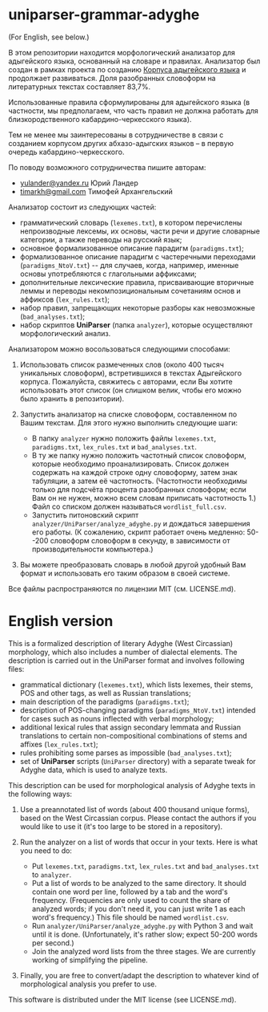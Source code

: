 uniparser-grammar-adyghe
========================

(For English, see below.)

В этом репозитории находится морфологический анализатор для адыгейского языка, основанный на словаре и правилах. Анализатор был создан в рамках проекта по созданию [Корпуса адыгейского языка](http://adyghe.web-corpora.net/) и продолжает развиваться. Доля разобранных словоформ на литературных текстах составляет 83,7%.

Использованные правила сформулированы для адыгейского языка (в частности, мы предполагаем, что часть правил не должна работать для близкородственного кабардино-черкесского языка).

Тем не менее мы заинтересованы в сотрудничестве в связи с созданием корпусом других абхазо-адыгских языков – в первую очередь кабардино-черкесского.

По поводу возможного сотрудничества пишите авторам:
- <yulander@yandex.ru> Юрий Ландер
- <timarkh@gmail.com> Тимофей Архангельский

Анализатор состоит из следующих частей:
- грамматический словарь (``lexemes.txt``), в котором перечислены непроизводные лексемы, их основы, части речи и другие словарные категории, а также переводы на русский язык;
- основное формализованное описание парадигм (``paradigms.txt``);
- формализованное описание парадигм с частеречными переходами (``paradigms_NtoV.txt``) -- для случаев, когда, например, именные основы употребляются с глагольными аффиксами;
- дополнительные лексические правила, присваивающие вторичные леммы и переводы некомпозициональным сочетаниям основ и аффиксов (``lex_rules.txt``);
- набор правил, запрещающих некоторые разборы как невозможные (``bad_analyses.txt``);
- набор скриптов **UniParser** (папка ``analyzer``), которые осуществляют морфологический анализ.

Анализатором можно восользоваться следующими способами:

1. Использовать список размеченных слов (около 400 тысяч уникальных словоформ), встретившихся в текстах Адыгейского корпуса. Пожалуйста, свяжитесь с авторами, если Вы хотите использовать этот список (он слишком велик, чтобы его можно было хранить в репозитории).

2. Запустить анализатор на списке словоформ, составленном по Вашим текстам. Для этого нужно выполнить следующие шаги:
	- В папку ``analyzer`` нужно положить файлы ``lexemes.txt``, ``paradigms.txt``, ``lex_rules.txt`` и ``bad_analyses.txt``.
	- В ту же папку нужно положить частотный список словоформ, которые необходимо проанализировать. Список должен содержать на каждой строке одну словоформу, затем знак табуляции, а затем её частотность. (Частотности необходимы только для подсчёта процента разобранных словоформ; если Вам он не нужен, можно всем словам приписать частотность 1.) Файл со списком должен называться ``wordlist_full.csv``.
	- Запустить питоновский скрипт ``analyzer/UniParser/analyze_adyghe.py`` и дождаться завершения его работы. (К сожалению, скрипт работает очень медленно: 50--200 словоформ словоформ в секунду, в зависимости от производительности компьютера.)

3. Вы можете преобразовать словарь в любой другой удобный Вам формат и использовать его таким образом в своей системе.

Все файлы распространяются по лицензии MIT (см. LICENSE.md).

English version
===============

This is a formalized description of literary Adyghe (West Circassian) morphology, which also includes a number of dialectal elements. The description is carried out in the UniParser format and involves following files:

- grammatical dictionary (``lexemes.txt``), which lists lexemes, their stems, POS and other tags, as well as Russian translations;
- main description of the paradigms (``paradigms.txt``);
- description of POS-changing paradigms (``paradigms_NtoV.txt``) intended for cases such as nouns inflected with verbal morphology;
- additional lexical rules that assign secondary lemmata and Russian translations to certain non-compositional combinations of stems and affixes (``lex_rules.txt``);
- rules prohibiting some parses as impossible (``bad_analyses.txt``);
- set of **UniParser** scripts (``UniParser`` directory) with a separate tweak for Adyghe data, which is used to analyze texts.

This description can be used for morphological analysis of Adyghe texts in the following ways:

1. Use a preannotated list of words (about 400 thousand unique forms), based on the West Circassian corpus. Please contact the authors if you would like to use it (it's too large to be stored in a repository).

2. Run the analyzer on a list of words that occur in your texts. Here is what you need to do:
	- Put ``lexemes.txt``, ``paradigms.txt``, ``lex_rules.txt`` and ``bad_analyses.txt`` to ``analyzer``.
	- Put a list of words to be analyzed to the same directory. It should contain one word per line, followed by a tab and the word's frequency. (Frequencies are only used to count the share of analyzed words; if you don't need it, you can just write 1 as each word's frequency.) This file should be named ``wordlist.csv``.
	- Run ``analyzer/UniParser/analyze_adyghe.py`` with Python 3 and wait until it is done. (Unfortunately, it's rather slow; expect 50-200 words per second.)
	- Join the analyzed word lists from the three stages.
We are currently working of simplifying the pipeline.

3. Finally, you are free to convert/adapt the description to whatever kind of morphological analysis you prefer to use.

This software is distributed under the MIT license (see LICENSE.md).

